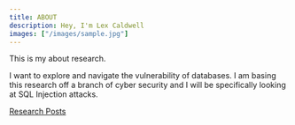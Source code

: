 ```yaml
---
title: ABOUT
description: Hey, I'm Lex Caldwell
images: ["/images/sample.jpg"]
---
```



This is my about research.

I want to explore and navigate the vulnerability of databases. I am basing this research off a branch of cyber security and I will be specifically looking at SQL Injection attacks.

[Research Posts](/post "Research Posts")